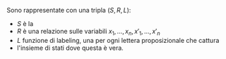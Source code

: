 Sono rappresentate con una tripla $(S,R,L)$:

- $S$ è la 
- $R$ è una relazione sulle variabili $x_1,\dots,x_n,x'_1,\dots,x'_n$
- $L$ funzione di labeling, una per ogni lettera proposizionale che cattura
- l'insieme di stati dove questa è vera.
